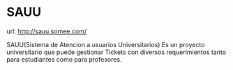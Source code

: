 # SAUU

url: http://sauu.somee.com/

SAUU(Sistema de Atencion a usuarios Universitarios) Es un proyecto universitario que puede gestionar Tickets con diversos requerimientos tanto para estudiantes como para profesores.

